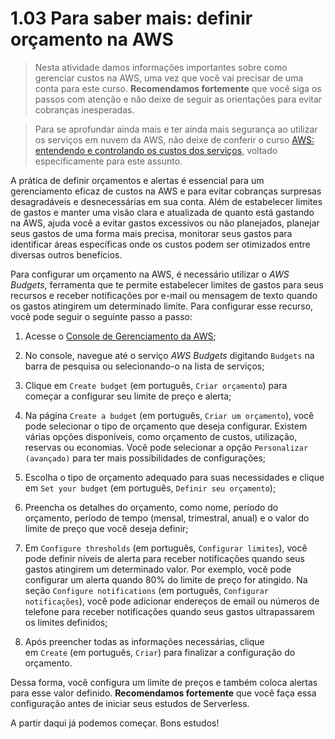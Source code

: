 # 1.03 Para saber mais: definir orçamento na AWS

> Nesta atividade damos informações importantes sobre como gerenciar custos na AWS, uma vez que você vai precisar de uma conta para este curso. **Recomendamos fortemente** que você siga os passos com atenção e não deixe de seguir as orientações para evitar cobranças inesperadas.

> Para se aprofundar ainda mais e ter ainda mais segurança ao utilizar os serviços em nuvem da AWS, não deixe de conferir o curso [AWS: entendendo e controlando os custos dos serviços](https://cursos.alura.com.br/course/aws-servicos-custos), voltado especificamente para este assunto.

A prática de definir orçamentos e alertas é essencial para um gerenciamento eficaz de custos na AWS e para evitar cobranças surpresas desagradáveis e desnecessárias em sua conta. Além de estabelecer limites de gastos e manter uma visão clara e atualizada de quanto está gastando na AWS, ajuda você a evitar gastos excessivos ou não planejados, planejar seus gastos de uma forma mais precisa, monitorar seus gastos para identificar áreas específicas onde os custos podem ser otimizados entre diversas outros benefícios.

Para configurar um orçamento na AWS, é necessário utilizar o _AWS Budgets_, ferramenta que te permite estabelecer limites de gastos para seus recursos e receber notificações por e-mail ou mensagem de texto quando os gastos atingirem um determinado limite. Para configurar esse recurso, você pode seguir o seguinte passo a passo:

1. Acesse o [Console de Gerenciamento da AWS](https://console.aws.amazon.com/);
    
2. No console, navegue até o serviço _AWS Budgets_ digitando `Budgets` na barra de pesquisa ou selecionando-o na lista de serviços;
    
3. Clique em `Create budget` (em português, `Criar orçamento`) para começar a configurar seu limite de preço e alerta;
    
4. Na página `Create a budget` (em português, `Criar um orçamento`), você pode selecionar o tipo de orçamento que deseja configurar. Existem várias opções disponíveis, como orçamento de custos, utilização, reservas ou economias. Você pode selecionar a opção `Personalizar (avançado)` para ter mais possibilidades de configurações;
    
5. Escolha o tipo de orçamento adequado para suas necessidades e clique em `Set your budget` (em português, `Definir seu orçamento`);
    
6. Preencha os detalhes do orçamento, como nome, período do orçamento, período de tempo (mensal, trimestral, anual) e o valor do limite de preço que você deseja definir;
    
7. Em `Configure thresholds` (em português, `Configurar limites`), você pode definir níveis de alerta para receber notificações quando seus gastos atingirem um determinado valor. Por exemplo, você pode configurar um alerta quando 80% do limite de preço for atingido. Na seção `Configure notifications` (em português, `Configurar notificações`), você pode adicionar endereços de email ou números de telefone para receber notificações quando seus gastos ultrapassarem os limites definidos;
    
8. Após preencher todas as informações necessárias, clique em `Create` (em português, `Criar`) para finalizar a configuração do orçamento.
    

Dessa forma, você configura um limite de preços e também coloca alertas para esse valor definido. **Recomendamos fortemente** que você faça essa configuração antes de iniciar seus estudos de Serverless.

A partir daqui já podemos começar. Bons estudos!